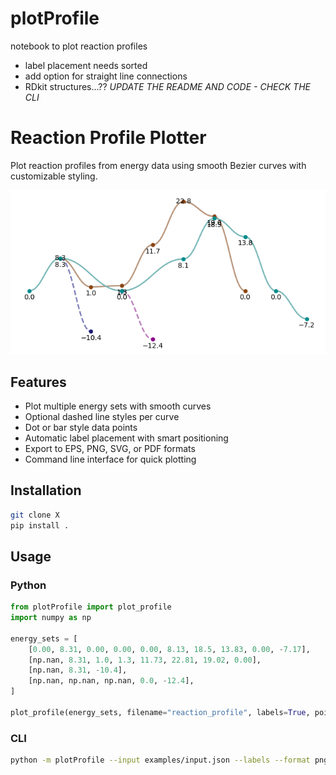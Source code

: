# plotProfile
notebook to plot reaction profiles

- label placement needs sorted
- add option for straight line connections
- RDkit structures...??
*UPDATE THE README AND CODE - CHECK THE CLI*
# Reaction Profile Plotter

Plot reaction profiles from energy data using smooth Bezier curves with customizable styling.

![Example Reaction Profile](images/reaction_profile.png)

## Features
- Plot multiple energy sets with smooth curves
- Optional dashed line styles per curve
- Dot or bar style data points
- Automatic label placement with smart positioning
- Export to EPS, PNG, SVG, or PDF formats
- Command line interface for quick plotting

## Installation

```bash
git clone X
pip install .
```

## Usage

### Python
```python
from plotProfile import plot_profile
import numpy as np

energy_sets = [
    [0.00, 8.31, 0.00, 0.00, 0.00, 8.13, 18.5, 13.83, 0.00, -7.17],
    [np.nan, 8.31, 1.0, 1.3, 11.73, 22.81, 19.02, 0.00],
    [np.nan, 8.31, -10.4],
    [np.nan, np.nan, np.nan, 0.0, -12.4],
]

plot_profile(energy_sets, filename="reaction_profile", labels=True, point_type="dot", desaturate_curve=True)
```

### CLI
```bash
python -m plotProfile --input examples/input.json --labels --format png
```



